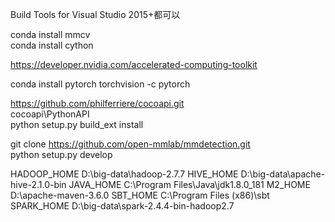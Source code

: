 Build Tools for Visual Studio 2015+都可以

conda install mmcv    
conda install cython

https://developer.nvidia.com/accelerated-computing-toolkit

conda install pytorch torchvision -c pytorch

https://github.com/philferriere/cocoapi.git     
cocoapi\PythonAPI     
python setup.py build_ext install

git clone https://github.com/open-mmlab/mmdetection.git     
python setup.py develop

HADOOP_HOME D:\big-data\hadoop-2.7.7
HIVE_HOME D:\big-data\apache-hive-2.1.0-bin
JAVA_HOME C:\Program Files\Java\jdk1.8.0_181
M2_HOME D:\apache-maven-3.6.0
SBT_HOME C:\Program Files (x86)\sbt\
SPARK_HOME D:\big-data\spark-2.4.4-bin-hadoop2.7
